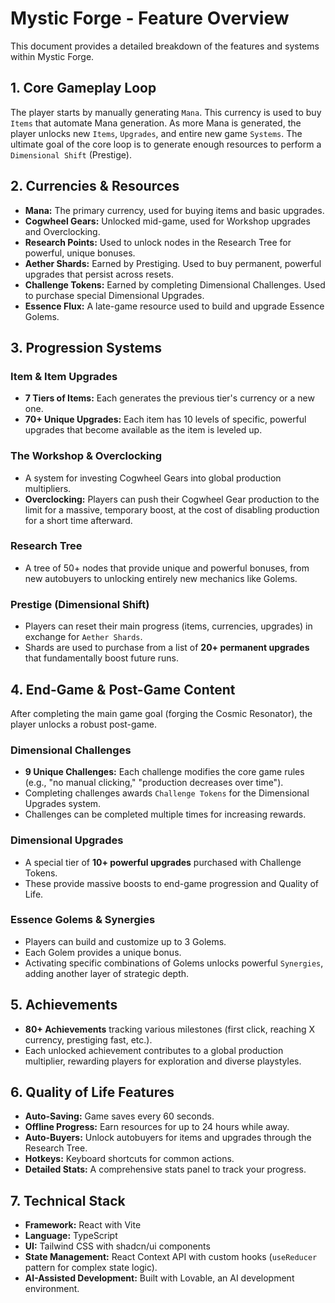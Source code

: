 
# Mystic Forge - Feature Overview

This document provides a detailed breakdown of the features and systems within Mystic Forge.

## 1. Core Gameplay Loop

The player starts by manually generating `Mana`. This currency is used to buy `Items` that automate Mana generation. As more Mana is generated, the player unlocks new `Items`, `Upgrades`, and entire new game `Systems`. The ultimate goal of the core loop is to generate enough resources to perform a `Dimensional Shift` (Prestige).

## 2. Currencies & Resources

-   **Mana:** The primary currency, used for buying items and basic upgrades.
-   **Cogwheel Gears:** Unlocked mid-game, used for Workshop upgrades and Overclocking.
-   **Research Points:** Used to unlock nodes in the Research Tree for powerful, unique bonuses.
-   **Aether Shards:** Earned by Prestiging. Used to buy permanent, powerful upgrades that persist across resets.
-   **Challenge Tokens:** Earned by completing Dimensional Challenges. Used to purchase special Dimensional Upgrades.
-   **Essence Flux:** A late-game resource used to build and upgrade Essence Golems.

## 3. Progression Systems

### Item & Item Upgrades
- **7 Tiers of Items:** Each generates the previous tier's currency or a new one.
- **70+ Unique Upgrades:** Each item has 10 levels of specific, powerful upgrades that become available as the item is leveled up.

### The Workshop & Overclocking
- A system for investing Cogwheel Gears into global production multipliers.
- **Overclocking:** Players can push their Cogwheel Gear production to the limit for a massive, temporary boost, at the cost of disabling production for a short time afterward.

### Research Tree
- A tree of 50+ nodes that provide unique and powerful bonuses, from new autobuyers to unlocking entirely new mechanics like Golems.

### Prestige (Dimensional Shift)
- Players can reset their main progress (items, currencies, upgrades) in exchange for `Aether Shards`.
- Shards are used to purchase from a list of **20+ permanent upgrades** that fundamentally boost future runs.

## 4. End-Game & Post-Game Content

After completing the main game goal (forging the Cosmic Resonator), the player unlocks a robust post-game.

### Dimensional Challenges
- **9 Unique Challenges:** Each challenge modifies the core game rules (e.g., "no manual clicking," "production decreases over time").
- Completing challenges awards `Challenge Tokens` for the Dimensional Upgrades system.
- Challenges can be completed multiple times for increasing rewards.

### Dimensional Upgrades
- A special tier of **10+ powerful upgrades** purchased with Challenge Tokens.
- These provide massive boosts to end-game progression and Quality of Life.

### Essence Golems & Synergies
- Players can build and customize up to 3 Golems.
- Each Golem provides a unique bonus.
- Activating specific combinations of Golems unlocks powerful `Synergies`, adding another layer of strategic depth.

## 5. Achievements
- **80+ Achievements** tracking various milestones (first click, reaching X currency, prestiging fast, etc.).
- Each unlocked achievement contributes to a global production multiplier, rewarding players for exploration and diverse playstyles.

## 6. Quality of Life Features
- **Auto-Saving:** Game saves every 60 seconds.
- **Offline Progress:** Earn resources for up to 24 hours while away.
- **Auto-Buyers:** Unlock autobuyers for items and upgrades through the Research Tree.
- **Hotkeys:** Keyboard shortcuts for common actions.
- **Detailed Stats:** A comprehensive stats panel to track your progress.

## 7. Technical Stack
- **Framework:** React with Vite
- **Language:** TypeScript
- **UI:** Tailwind CSS with shadcn/ui components
- **State Management:** React Context API with custom hooks (`useReducer` pattern for complex state logic).
- **AI-Assisted Development:** Built with Lovable, an AI development environment.
